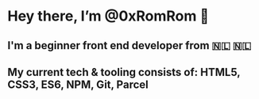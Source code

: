 # Hey there, I’m @0xRomRom 👋
## I'm a beginner front end developer from 🇳🇱 🇳🇱
## My current tech & tooling consists of: HTML5, CSS3, ES6, NPM, Git, Parcel

<!---
0xRomRom/0xRomRom is a ✨ special ✨ repository because its `README.md` (this file) appears on your GitHub profile.
You can click the Preview link to take a look at your changes.
--->
